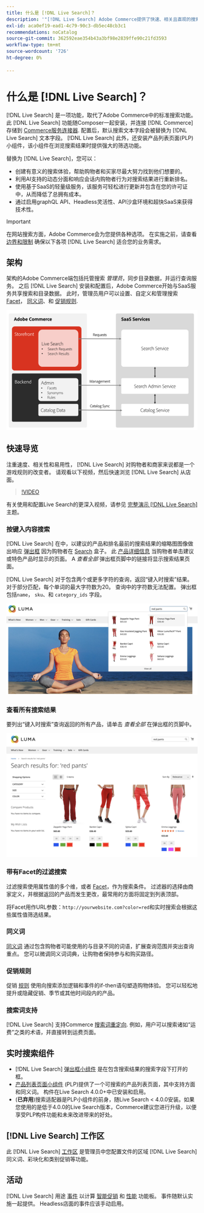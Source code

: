 ```yaml
---
title: 什么是 [!DNL Live Search]？
description: '"[!DNL Live Search] Adobe Commerce提供了快速、相关且直观的搜索体验。”'
exl-id: aca0ef19-ead1-4c79-90c3-db5ec48cb3c1
recommendations: noCatalog
source-git-commit: 362592eae354b43a3bf98e2839ffe90c21fd3593
workflow-type: tm+mt
source-wordcount: '726'
ht-degree: 0%

---
```


# 什么是 [!DNL Live Search]？

[!DNL Live Search] 是一项功能，取代了Adobe Commerce中的标准搜索功能。 此 [!DNL Live Search] 功能随Composer一起安装，并连接 [!DNL Commerce] 存储到 [Commerce服务连接器](../landing/saas.md). 配置后，默认搜索文本字段会被替换为 [!DNL Live Search] 文本字段。 [!DNL Live Search] 此外，还安装产品列表页面(PLP)小组件，该小组件在浏览搜索结果时提供强大的筛选功能。

替换为 [!DNL Live Search]，您可以：

- 创建有意义的搜索体验，帮助购物者和买家尽最大努力找到他们想要的。
- 利用AI支持的动态分面和响应会话内购物者行为对搜索结果进行重新排名。
- 使用基于SaaS的轻量级服务，该服务可轻松进行更新并包含在您的许可证中，从而降低了总拥有成本。
- 通过启用graphQL API、Headless灵活性、API沙盒环境和超快SaaS来获得技术性。

>[!IMPORTANT]
>
>在网站搜索方面，Adobe Commerce会为您提供各种选项。 在实施之前，请查看 [边界和限制](boundaries-limits.md) 确保以下各项 [!DNL Live Search] 适合您的业务需求。

## 架构

架构的Adobe Commerce端包括托管搜索 *管理员*，同步目录数据，并运行查询服务。 之后 [!DNL Live Search] 安装和配置后，Adobe Commerce开始与SaaS服务共享搜索和目录数据。 此时，管理员用户可以设置、自定义和管理搜索 [Facet](facets.md)， [同义词](synonyms.md)、和 [促销规则](category-merch.md).

![实时搜索数据流](assets/ls-cs-data-flow.png)

## 快速导览

注重速度、相关性和易用性， [!DNL Live Search] 对购物者和商家来说都是一个游戏规则的改变者。 请观看以下视频，然后快速浏览 [!DNL Live Search] 从店面。

>[!VIDEO](https://video.tv.adobe.com/v/3418679?quality=12&learn=on)

有关使用和配置Live Search的更深入视频，请参见 [完整演示 [!DNL Live Search]](https://experienceleague.adobe.com/en/docs/commerce-learn/tutorials/getting-started/capabilities/live-search-full-demonstration) 主题。

### 按键入内容搜索

[!DNL Live Search] 在中，以建议的产品和排名最前的搜索结果的缩略图图像做出响应 [弹出框](storefront-popover.md) 因为购物者在 [Search](https://experienceleague.adobe.com/en/docs/commerce-admin/catalog/catalog/search/search) 盒子。 此 [产品详细信息](https://experienceleague.adobe.com/en/docs/commerce-admin/start/storefront/storefront) 当购物者单击建议或特色产品时显示的页面。 A _查看全部_ 弹出框页脚中的链接将显示搜索结果页面。

[!DNL Live Search] 对于包含两个或更多字符的查询，返回“键入时搜索”结果。 对于部分匹配，每个单词的最大字符数为20。 查询中的字符数无法配置。 弹出框包括`name`， `sku`、和 `category_ids` 字段。

![示例店面 — 键入时搜索](assets/storefront-search-as-you-type.png)

### 查看所有搜索结果

要列出“键入时搜索”查询返回的所有产品，请单击 _查看全部_ 在弹出框的页脚中。

![店面示例 — 价格Facet](assets/storefront-view-all-search-results.png)

### 带有Facet的过滤搜索

过滤搜索使用属性值的多个维，或者 [Facet](facets.md)，作为搜索条件。 过滤器的选择由商家定义，并根据返回的产品而发生更改，最常用的方面将固定到列表顶部。

将Facet用作URL参数：`http://yourwebsite.com?color=red`和实时搜索会根据这些属性值筛选结果。

### 同义词

[同义词](synonyms.md) 通过包含购物者可能使用的与目录不同的词语，扩展查询范围并突出查询重点。 您可以微调同义词词典，让购物者保持参与和购买路径。

### 促销规则

促销 [规则](rules.md) 使用向搜索添加逻辑和事件的if-then语句塑造购物体验。 您可以轻松地提升或隐藏促销、季节或其他时间段内的产品。

### 搜索词支持

[!DNL Live Search] 支持Commerce [搜索词重定向](https://experienceleague.adobe.com/en/docs/commerce-admin/catalog/catalog/search/search-terms). 例如，用户可以搜索诸如“运费”之类的术语，并直接转到运费页面。

## 实时搜索组件

- [!DNL Live Search] [弹出框小组件](storefront-popover.md) 是在包含搜索结果的搜索字段下打开的框。
- [产品列表页面小组件](plp-styling.md) (PLP)提供了一个可搜索的产品列表页面，其中支持方面和同义词。 构件在Live Search 4.0.0+中已安装和启用。
- (**已弃用**)搜索适配器是PLP小组件的前身，随Live Search &lt; 4.0.0安装。如果您使用的是低于4.0.0的Live Search版本，Commerce建议您进行升级，以便享受PLP构件功能和未来改进带来的好处。

## [!DNL Live Search] 工作区

此 [!DNL Live Search] [工作区](workspace.md) 是管理员中您配置文件的区域 [!DNL Live Search] 同义词、彩块化和类别促销等功能。

## 活动

[!DNL Live Search] 用途 [事件](events.md) 以计算 [智能促销](category-merch.md) 和 [性能](performance.md) 功能板。 事件随默认实施一起提供。 Headless店面的事件应该手动启用。
